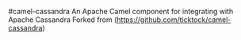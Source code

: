 
#camel-cassandra An Apache Camel component for integrating with Apache Cassandra
Forked from (https://github.com/ticktock/camel-cassandra)